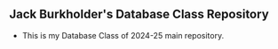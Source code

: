 ## Jack Burkholder's Database Class Repository

- This is my Database Class of 2024-25 main repository.
